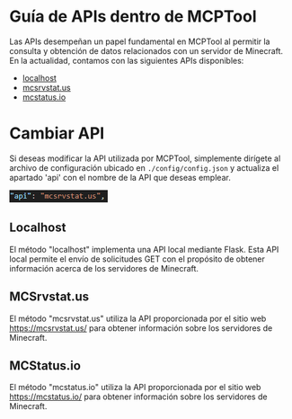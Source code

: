 
# Guía de APIs dentro de MCPTool

Las APIs desempeñan un papel fundamental en MCPTool al permitir la consulta y obtención de datos relacionados con un servidor de Minecraft. En la actualidad, contamos con las siguientes APIs disponibles:

- [localhost](#localhost)
- [mcsrvstat.us](#mcsrvstat.us)
- [mcstatus.io](#mcstatus.io)

# Cambiar API
Si deseas modificar la API utilizada por MCPTool, simplemente dirígete al archivo de configuración ubicado en `./config/config.json` y actualiza el apartado 'api' con el nombre de la API que deseas emplear. 

![API](../images/api.png)

## Localhost
El método "localhost" implementa una API local mediante Flask. Esta API local permite el envío de solicitudes GET con el propósito de obtener información acerca de los servidores de Minecraft.

## MCSrvstat.us
El método "mcsrvstat.us" utiliza la API proporcionada por el sitio web https://mcsrvstat.us/ para obtener información sobre los servidores de Minecraft.

## MCStatus.io
El método "mcstatus.io" utiliza la API proporcionada por el sitio web https://mcstatus.io/ para obtener información sobre los servidores de Minecraft.
